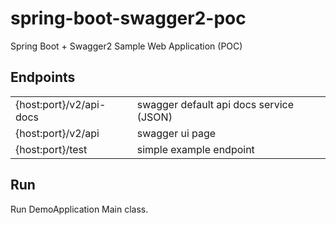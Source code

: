 # spring-boot-swagger2-poc
Spring Boot + Swagger2 Sample Web Application (POC)

## Endpoints
<table>
  <tr>
    <td>{host:port}/v2/api-docs</td>
    <td>swagger default api docs service (JSON)</td>
  </tr>
  <tr>
    <td>{host:port}/v2/api</td>
    <td>swagger ui page</td>
  </tr>
  <tr>
    <td>{host:port}/test</td>
    <td>simple example endpoint</td>
  </tr>
</table>

## Run
Run DemoApplication Main class.
